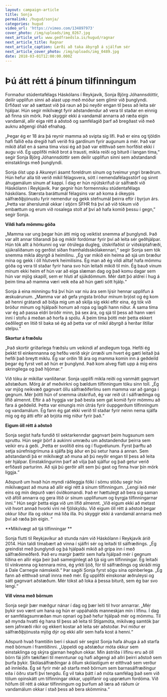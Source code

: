 ```yaml
---
layout: campaign-article
title: Sonja
permalink: /hugud/sonja/
categories: hugud
video_url: 'https://vimeo.com/134897973'
cover_photo: /img/uploads/img_0267.jpg
next_article_url: www.gedfraedsla.is/hugud/ragnar
next_article_title: Ragnar
next_article_caption: Lærði að taka ábyrgð á sjálfum sér
next_article_cover_photo: /img/uploads/img_0489.jpg
date: 2018-03-01T12:00:00.000Z
---
```

# Þú átt rétt á þínum tilfinningum

Formaður stúdentafélags Háskólans í Reykjavík, Sonja Björg Jóhannsdóttir, deilir upplifun sinni að alast upp með móður sem glímir við þunglyndi. Erfiðast var að sættast við þá raun að þú neyðir engan til þess að leita sér hjálpar. Hún segir mikilvægt fyrir aðstandendur að vera til staðar en einnig að finna sín mörk. Það skyggir ekki á vandamál annarra að ræða eigin vandamál, allir eiga rétt á aðstoð og samfélagið þarf að bregðast við með auknu aðgengi óháð efnahag. 

„Þegar ég er 18 ára þá reynir mamma að svipta sig lífi. Það er eins og tjöldin hafi fallið eða dregið hafi verið frá gardínum fyrir augunum á mér. Það var mikið áfall en á sama tíma vissi ég að það var eitthvað sem horfðist ekki í augu við. Ég upplifði mikið brot á trausti, mikla reiði og biturð í langan tíma,“ segir Sonja Björg Jóhannsdóttir sem deilir upplifun sinni sem aðstandandi einstaklings með þunglyndi. 

Sonja ólst upp á Akureyri ásamt foreldrum sínum og tveimur yngri bræðrum. Hún hefur alla tíð verið mikil félagsvera, sótt í nemendafélagsstörf og sinnt áhugamálum sínum af kappi. Í dag er hún nýútskrifuð úr sálfræði við Háskólann í Reykjavík. Þar gegnir hún formennsku stúdentafélags háskólans. Stærsta baráttumál félagsins var að koma á ókeypis sálfræðiþjónustu fyrir nemendur og gekk stefnumál þeirra eftir í byrjun árs. „Þetta var áherslumál okkar í stjórn SFHR frá því að við tókum við embættum og erum við rosalega stolt af því að hafa komið þessu í gegn,” segir Sonja.  

**Vildi hafa mömmu góða**

„Mamma var ung þegar hún átti mig og veiktist snemma af þunglyndi. Það var allt annar tíðarandi þá og miklir fordómar fyrir því að leita sér geðhjálpar. Hún tók allt á hörkunni og var ótrúlega dugleg, útskrifaðist úr viðskiptafræði, sjúkraliðanum og gerðist síðan framhaldsskólakennari,“ segir Sonja sem tók snemma mikla ábyrgð á heimilinu. „Ég var mikið ein heima að sjá um bræður mína og gekk í öll hlutverk heimilisins. Ég man að ég vildi alltaf hafa mömmu góða og vera til staðar fyrir hana svo hún leitaði mikið til mín. Ég bauð vinum mínum ekki heim ef hún var að eiga slæman dag og það komu dagar sem hún var mjög skapill, sem er hluti af sjúkdómnum. Mér datt þó aldrei í hug á þeim tíma að mamma væri veik eða að hún gæti sótt hjálp.“ 

Sonja á eina minningu frá því hún var níu ára sem lýsir hennar upplifun á æskuárunum. „Mamma var að gefa yngsta bróður mínum brjóst og ég kom að henni grátandi að biðja mig um að skilja sig ekki eftir eina, ég tók við bróður mínum og hjálpaði honum að ropa og lagði hann niður. Á sama tíma var ég að passa eldri bróðir minn, þá sex ára, og sjá til þess að hann væri inni í stofu á meðan að horfa á spólu. Á þeim tíma þótti mér þetta ekkert óeðlilegt en litið til baka sé ég að þetta var of mikil ábyrgð á herðar lítillar stelpu.“

**Skortur á fræðslu**

„Það skortir gríðarlega fræðslu um veikindi af andlegum toga. Hefði ég þekkt til einkennanna og hefðu verið skýr úrræði um hvert ég gæti leitað þá hefði það breytt miklu. Ég var orðin 18 ára og mamma komin inn á geðdeild þegar ég fyrst veit að hún er þunglynd. Það kom alveg flatt upp á mig eins skringilega og það hljómar.“  

Við tóku ár mikillar vanlíðanar. Sonja upplifi mikla reiði og vanmátt gagnvart aðstæðum. Mörg ár af meðvirkni og bældum tilfinningum tóku sinn toll. „Ég var mjög neikvæð gagnvart öllu sálfræðiferlinu sem mamma var að ganga í gegnum. Mér þótti hún of snemma útskrifuð, ég var reið út í sálfræðinga og lífið almennt. Eftir á að hyggja var það besta sem gat komið fyrir mömmu að fara á geðdeild. Þetta var einungis mín útrás fyrir óuppgerðum tilfinningum og vandamálum. Ég fann ég gat ekki verið til staðar fyrir neinn nema sjálfa mig og ég átti eftir að brjóta mig niður fyrir það.“

**Eigum öll rétt á aðstoð**

Sonja segist hafa fundið til sektarkenndar gagnvart þeim hugsunum sem spruttu. Hún segir þörf á aukinni umræðu um aðstandendur þeirra sem veikir eru á geði. „Þetta er svolítið eins og í flugvélunum. Fyrst þarftu að setja súrefnisgrímuna á sjálfa þig áður en þú setur hana á annan. Sem aðstandandi þá er mikilvægt að muna að þú neyðir engan til þess að leita sér hjálpar. Einstaklingurinn þarf að vilja það sjálfur og það getur verið erfiðasti parturinn. Að sjá þú gerðir allt sem þú gast og finna hvar þín mörk liggja.“

Aðspurð um hvað hún myndi ráðleggja fólki í sömu stöðu segir hún mikilvægast að muna að allir eigi rétt á sínum tilfinningum. „Lengi leið mér eins og mín depurð væri óviðkomandi. Það er hættulegt að bera sig saman við áföll annarra og gera lítið úr sínum upplifunum og byrgja tilfinningarnar inni.“ Hún segir þetta eiga við um lífið almennt. „Við eigum ekki að metast við hvort annað hvorki vini né fjölskyldu. Við eigum öll rétt á aðstoð þegar okkur líður illa og okkur má líða illa. Þú skyggir ekki á vandamál annarra með því að ræða þín eigin. “

**Mikilvægt að tjá tilfinningar **

Sonja flutti til Reykjavíkur að stunda nám við Háskólann í Reykjavík árið 2014. Hún taldi tímabært að vinna í sjálfri sér og leitaði til sálfræðings. „Ég greindist með þunglyndi og þá hjálpaði mikið að grípa inn í með sálfræðimeðferð. Það eru margir þættir sem hafa hjálpað mér í gegnum tíðina en allir eiga þeir það sameiginlegt að tjá sig um tilfinningar. Ég leitaði til vinkvenna og kennara míns, ég yrkti ljóð, fór til sálfræðings og skráði mig á Dale Carnegie námskeið.“ Þar sagði Sonja fyrst sögu sína opinberlega. „Ég fann að eitthvað small innra með mér. Ég upplifði einskonar æðruleysi og sátt gagnvart aðstæðum. Mér tókst að loka á þessa biturð, sem ég bar svo lengi.“

**Vill vinna með börnum**

Sonja segir þær mæðgur nánar í dag og þær leiti til hvor annarrar. „Mér þykir svo vænt um hana og hún er uppáhalds manneskjan mín í lífinu. Í dag er samfélagsumræðan mun opnari og það hefur hjálpað mér og mömmu. Til að mynda hvatti ég hana til þess að leita til Stígamóta, mikilvæg samtök þar sem jafnræði ríkir og ekkert kostar að leita sér aðstoðar. Því miður er sálfræðiþjónusta mjög dýr og ekki allir sem hafa kost á henni.“

Aðspurð hvað framtíðin beri í skauti sér segist Sonja hafa áhuga á að starfa með börnum í framtíðinni. „Uppeldi og aðstæður móta okkur sem einstaklinga og skýra gjarnan hegðun okkar. Mín ástríða í lífinu eru að öll börn fái jöfn tækifæri til menntunar og hafi aðgengi að allri þeirri aðstoð sem þurfa þykir. Skólasálfræðingar á öllum skólastigum er eitthvað sem verður að innleiða. Ég sé fyrir mér að starfa með börnum sem barnasálfræðingur eða í öðru starfi því tengdu. Ég vil taka þátt í að móta samfélag það sem við tölum opinskátt um tilfinningar okkar, upplifanir og upprætum fordóma. Við höfum öll rétt á okkar tilfinningum og þurfum að læra að ráðum úr vandamálum okkar í stað þess að bera skömmina.“
